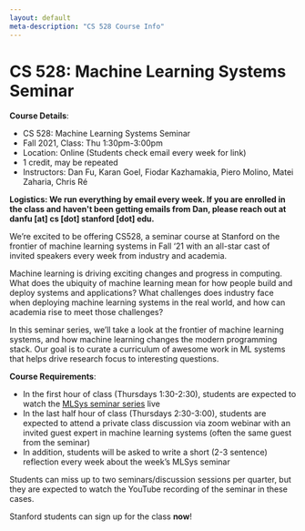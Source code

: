 ```yaml
---
layout: default
meta-description: "CS 528 Course Info"
---
```


# CS 528: Machine Learning Systems Seminar

**Course Details**:
* CS 528: Machine Learning Systems Seminar
* Fall 2021, Class: Thu 1:30pm-3:00pm
* Location: Online (Students check email every week for link)
* 1 credit, may be repeated
* Instructors: Dan Fu, Karan Goel, Fiodar Kazhamakia, Piero Molino, Matei Zaharia, Chris Ré

**Logistics: We run everything by email every week.
If you are enrolled in the class and haven't been getting emails from Dan, please reach out at danfu [at] cs [dot] stanford [dot] edu.**

We’re excited to be offering CS528, a seminar course at Stanford on the frontier of machine learning systems in Fall ‘21 with an all-star cast of invited speakers every week from industry and academia.

Machine learning is driving exciting changes and progress in computing. What does the ubiquity of machine learning mean for how people build and deploy systems and applications? What challenges does industry face when deploying machine learning systems in the real world, and how can academia rise to meet those challenges?

In this seminar series, we’ll take a look at the frontier of machine learning systems, and how machine learning changes the modern programming stack. Our goal is to curate a curriculum of awesome work in ML systems that helps drive research focus to interesting questions.

**Course Requirements**:
* In the first hour of class (Thursdays 1:30-2:30), students are expected to watch the [MLSys seminar series](index.md) live
* In the last half hour of class (Thursdays 2:30-3:00), students are expected to attend a private class discussion via zoom webinar with an invited guest expert in machine learning systems (often the same guest from the seminar)
* In addition, students will be asked to write a short (2-3 sentence) reflection every week about the week’s MLSys seminar

Students can miss up to two seminars/discussion sessions per quarter, but they are expected to watch the YouTube recording of the seminar in these cases.

Stanford students can sign up for the class **now**!
